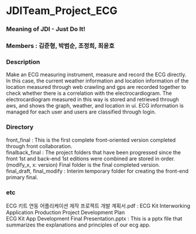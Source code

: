 # JDITeam_Project_ECG  
### Meaning of JDI - Just Do It!
### Members : 김준형, 박범순, 조정희, 최윤호

### Description  
Make an ECG measuring instrument, measure and record the ECG directly. In this case, the current weather information and location information of the location measured through web crawling and gps are recorded together to check whether there is a correlation with the electrocardiogram. The electrocardiogram measured in this way is stored and retrieved through aws, and shows the graph, weather, and location in ui. ECG information is managed for each user and users are classified through login.  
  
  
### Directory  
front_final : This is the first complete front-oriented version completed through front collaboration.  
finalback_final : The project folders that have been progressed since the front 1st and back-end 1st editions were combined are stored in order. (modify_x, x: version) Final folder is the final completed version.  
final_draft, final_modify : Interim temporary folder for creating the front-end primary final.
  
  
  
### etc  
ECG 키트 연동 어플리케이션 제작 프로젝트 개발 계획서.pdf : ECG Kit Interworking Application Production Project Development Plan  
ECG Kit App Development Final Presentation.pptx : This is a pptx file that summarizes the explanations and principles of our ecg app.

